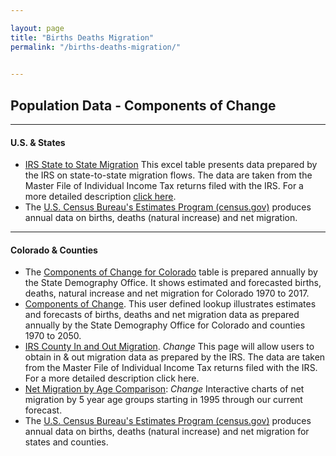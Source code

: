 ```yaml
---

layout: page
title: "Births Deaths Migration"
permalink: "/births-deaths-migration/"

    
---
```


## Population Data - Components of Change

- - -

#### U.S. & States

- [IRS State to State Migration](https://drive.google.com/file/d/0B2oqdPZKJqK7TVRiYlI5RnR0Tms/edit) This excel table presents data prepared by the IRS on state-to-state migration flows. The data are taken from the Master File of Individual Income Tax returns filed with the IRS. For a more detailed description [click here](https://drive.google.com/file/d/0B2oqdPZKJqK7QU1zLWdsV0NuMEE/edit).
- The [U.S. Census Bureau\'s Estimates Program (census.gov)](http://www.census.gov/popest/estbygeo.html) produces annual data on births, deaths (natural increase) and net migration.

- - -

#### Colorado & Counties

- The [Components of Change for Colorado](https://drive.google.com/open?id=0B-vz6H4k4SESYk04anlab3BUNDQ&authuser=0) table is prepared annually by the State Demography Office. It shows estimated and forecasted births, deaths, natural increase and net migration for Colorado 1970 to 2017.
- [Components of Change](/births-deaths-migration/data/components-change#components-of-change).  This user defined lookup illustrates estimates and forecasts of births, deaths and net migration data as prepared annually by the State Demography Office for Colorado and counties 1970 to 2050.
- [IRS County In and Out Migration](https://dola.colorado.gov/demog_webapps/irsm_parameters.jsf). *Change* This page will allow users to obtain in & out migration data as prepared by the IRS. The data are taken from the Master File of Individual Income Tax returns filed with the IRS. For a more detailed description click here.
- [Net Migration by Age Comparison](https://dola.colorado.gov/demog_webapps/netMigrationByAgeComparison.jsf): *Change* Interactive charts of net migration by 5 year age groups starting in 1995 through our current forecast.
- The [U.S. Census Bureau\'s Estimates Program (census.gov)](http://www.census.gov/popest/counties/counties.html) produces annual data on births, deaths (natural increase) and net migration for states and counties.